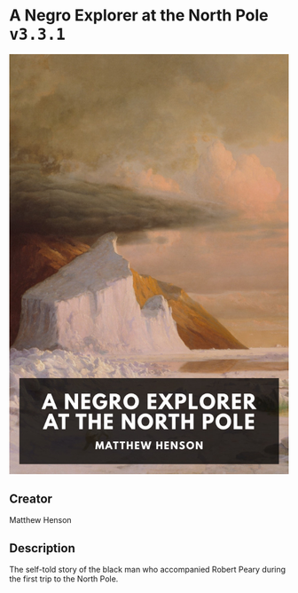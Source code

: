 
# A Negro Explorer at the North Pole <kbd>v3.3.1</kbd>

<center>
  <img src="./cover-1024.jpg"/>
</center>

## Creator
Matthew Henson

## Description
The self-told story of the black man who accompanied Robert Peary during the first trip to the North Pole.
